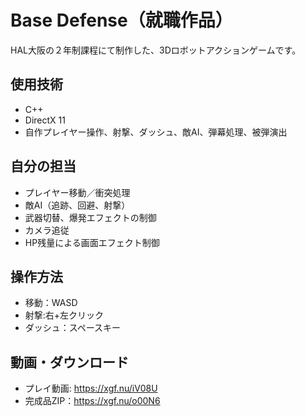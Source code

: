 # Base Defense（就職作品）

HAL大阪の２年制課程にて制作した、3Dロボットアクションゲームです。

## 使用技術
- C++
- DirectX 11
- 自作プレイヤー操作、射撃、ダッシュ、敵AI、弾幕処理、被弾演出
## 自分の担当
- プレイヤー移動／衝突処理
- 敵AI（追跡、回避、射撃）
- 武器切替、爆発エフェクトの制御
- カメラ追従
- HP残量による画面エフェクト制御

## 操作方法
- 移動：WASD
- 射撃:右+左クリック
- ダッシュ：スペースキー

## 動画・ダウンロード
- プレイ動画: https://xgf.nu/iV08U
- 完成品ZIP：https://xgf.nu/o00N6
